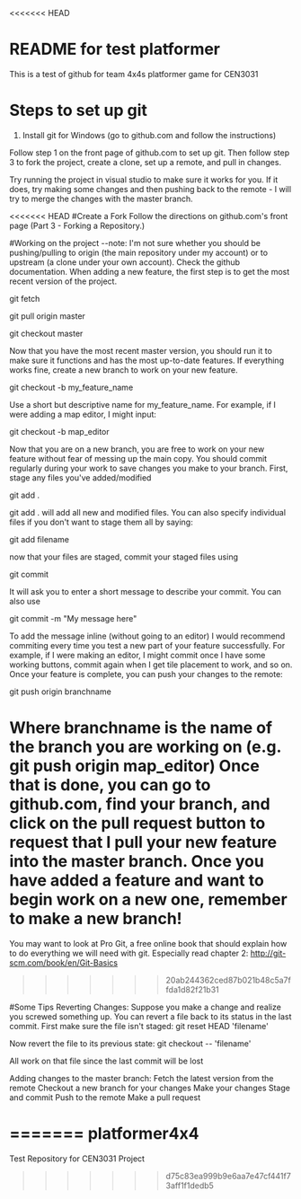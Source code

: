 <<<<<<< HEAD
# README for test platformer
This is a test of github for team 4x4s platformer game for CEN3031

# Steps to set up git
1. Install git for Windows
	(go to github.com and follow the instructions)

Follow step 1 on the front page of github.com to set up git.
Then follow step 3 to fork the project, create a clone, set up a remote, and pull in changes.

Try running the project in visual studio to make sure it works for you.
If it does, try making some changes and then pushing back to the remote - 
I will try to merge the changes with the master branch.

<<<<<<< HEAD
#Create a Fork
Follow the directions on github.com's front page (Part 3 - Forking a Repository.)

#Working on the project
--note: I'm not sure whether you should be pushing/pulling to origin (the main repository under my account) or to upstream (a clone under your own account). Check the github documentation.
When adding a new feature, the first step is to get the most recent version of the project.

git fetch

git pull origin master

git checkout master

Now that you have the most recent master version, you should run it to make sure it functions and has the most up-to-date features.
If everything works fine, create a new branch to work on your new feature.

git checkout -b my_feature_name

Use a short but descriptive name for my_feature_name. For example, if I were adding a map editor, I might input:

git checkout -b map_editor

Now that you are on a new branch, you are free to work on your new feature without fear of messing up the main copy. You should commit regularly during your work to save changes you make to your branch.
First, stage any files you've added/modified

git add .

git add . will add all new and modified files. You can also specify individual files if you don't want to stage them all by saying:

git add filename

now that your files are staged, commit your staged files using

git commit

It will ask you to enter a short message to describe your commit.
You can also use

git commit -m "My message here"

To add the message inline (without going to an editor)
I would recommend commiting every time you test a new part of your feature successfully. For example, if I were making an editor, I might commit once I have some working buttons, commit again when I get tile placement to work, and so on.
Once your feature is complete, you can push your changes to the remote:

git push origin branchname

Where branchname is the name of the branch you are working on (e.g. git push origin map_editor)
Once that is done, you can go to github.com, find your branch, and click on the pull request button to request that I pull your new feature into the master branch.
Once you have added a feature and want to begin work on a new one, remember to make a new branch!
=======
You may want to look at Pro Git, a free online book that should explain how to do everything we will need with git.
Especially read chapter 2:
http://git-scm.com/book/en/Git-Basics
>>>>>>> 20ab244362ced87b021b48c5a7ffda1d82f21b31



#Some Tips
Reverting Changes:
Suppose you make a change and realize you screwed something up.
You can revert a file back to its status in the last commit.
First make sure the file isn't staged:
git reset HEAD 'filename'

Now revert the file to its previous state:
git checkout -- 'filename'

All work on that file since the last commit will be lost

Adding changes to the master branch:
Fetch the latest version from the remote
Checkout a new branch for your changes
Make your changes
Stage and commit
Push to the remote
Make a pull request

=======
platformer4x4
=============

Test Repository for CEN3031 Project
>>>>>>> d75c83ea999b9e6aa7e47cf441f73aff1f1dedb5
